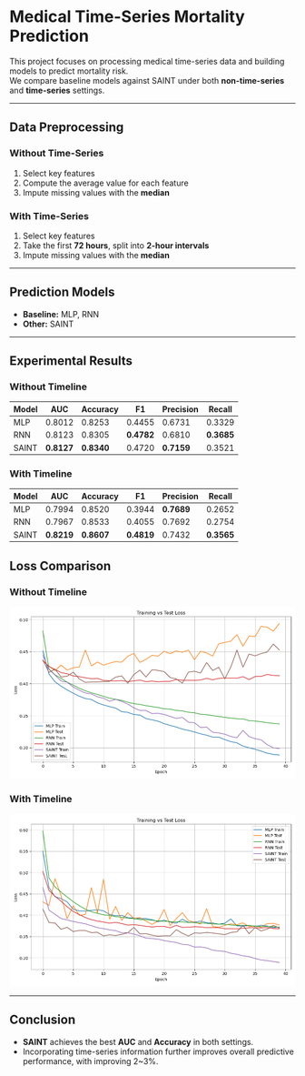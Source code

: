 # Medical Time-Series Mortality Prediction

This project focuses on processing medical time-series data and building models to predict mortality risk.  
We compare baseline models against SAINT under both **non-time-series** and **time-series** settings.

---

## Data Preprocessing

### Without Time-Series
1. Select key features  
2. Compute the average value for each feature  
3. Impute missing values with the **median**  

### With Time-Series
1. Select key features  
2. Take the first **72 hours**, split into **2-hour intervals**  
3. Impute missing values with the **median**  

---

## Prediction Models
- **Baseline:** MLP, RNN  
- **Other:** SAINT  

---

## Experimental Results

### Without Timeline

| Model | AUC    | Accuracy | F1     | Precision | Recall |
|-------|--------|----------|--------|-----------|--------|
| MLP   | 0.8012 | 0.8253   | 0.4455 | 0.6731    | 0.3329 |
| RNN   | 0.8123 | 0.8305   | **0.4782** | 0.6810    | **0.3685** |
| SAINT | **0.8127** | **0.8340** | 0.4720 | **0.7159** | 0.3521 |

### With Timeline

| Model | AUC    | Accuracy | F1     | Precision | Recall |
|-------|--------|----------|--------|-----------|--------|
| MLP   | 0.7994 | 0.8520   | 0.3944 | **0.7689** | 0.2652 |
| RNN   | 0.7967 | 0.8533   | 0.4055 | 0.7692    | 0.2754 |
| SAINT | **0.8219** | **0.8607** | **0.4819** | 0.7432    | **0.3565** |

## Loss Comparison

### Without Timeline
![Loss Comparison - Without Timeline](loss_comparison_without_timeline.png)

### With Timeline
![Loss Comparison - With Timeline](loss_comparison_with_timeline.png)

---

## Conclusion
- **SAINT** achieves the best **AUC** and **Accuracy** in both settings.  
- Incorporating time-series information further improves overall predictive performance, with improving 2~3%.  

